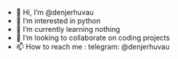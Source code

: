 - 👋 Hi, I’m @denjerhuvau
- 👀 I’m interested in python
- 🌱 I’m currently learning nothing
- 💞️ I’m looking to collaborate on coding projects
- 📫 How to reach me : telegram: @denjerhuvau


